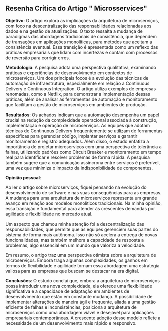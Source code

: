 ## Resenha Crítica do Artigo " Microsservices"

**Objetivo**: 
   O artigo explora as implicações da arquitetura de microserviços, com
foco na descentralização das responsabilidades relacionadas aos dados e na
gestão de atualizações. O texto ressalta a mudança de paradigmas das
abordagens tradicionais de consistência, que dependem de transações em
aplicações monolíticas, para métodos que aceitam a consistência eventual.
Essa transição é apresentada como um reflexo das práticas empresariais que
lidam com incertezas e contam com processos de reversão para corrigir erros.

**Metodologia**:
   A pesquisa adota uma perspectiva qualitativa, examinando
práticas e experiências de desenvolvimento em contextos de microserviços.
Um dos principais focos é a evolução das técnicas de automação de
infraestrutura, especialmente em relação a Continuous Delivery e Continuous
Integration. O artigo utiliza exemplos de empresas renomadas, como a Netflix,
para demonstrar a implementação dessas práticas, além de analisar as
ferramentas de automação e monitoramento que facilitam a gestão de
microserviços em ambientes de produção.

**Resultados**:
   Os achados indicam que a automação desempenha um papel
crucial na redução da complexidade operacional associada à construção,
implementação e operação de microserviços. As equipes que adotam técnicas
de Continuous Delivery frequentemente se utilizam de ferramentas específicas
para gerenciar código, implantar serviços e garantir monitoramento e registro
adequados. Além disso, o estudo enfatiza a importância de projetar
microserviços com uma perspectiva de tolerância a falhas, utilizando padrões
como Circuit Breaker e monitoramento em tempo real para identificar e resolver
problemas de forma rápida. A pesquisa também sugere que a comunicação
assíncrona entre serviços é preferível, uma vez que minimiza o impacto da
indisponibilidade de componentes.

**Opinião pessoal**:

   Ao ler o artigo sobre microserviços, fiquei pensando na evolução do desenvolvimento de software e nas suas consequências para as empresas. A mudança para uma arquitetura de microserviços representa um grande avanço em relação aos modelos monolíticos tradicionais. Na minha opinião, essa transição é fundamental para atender às crescentes demandas por agilidade e flexibilidade no mercado atual.

   Um aspecto que chamou minha atenção foi a descentralização das responsabilidades, que permite que as equipes gerenciem suas partes do sistema de forma mais autônoma. Isso não só acelera a entrega de novas funcionalidades, mas também melhora a capacidade de resposta a problemas, algo essencial em um mundo que valoriza a velocidade.

   Em resumo, o artigo traz uma perspectiva otimista sobre a arquitetura de microserviços. Embora traga algumas complexidades, os ganhos em termos de flexibilidade e agilidade tornam essa abordagem uma estratégia valiosa para as empresas que buscam se destacar na era digital.

**Conclusões**:
   O estudo conclui que, embora a arquitetura de microserviços
possa introduzir uma nova complexidade, ela oferece uma flexibilidade
significativa e a capacidade de adaptação em ambientes de desenvolvimento
que estão em constante mudança. A possibilidade de implementar alterações
de maneira ágil e frequente, aliada a uma gestão eficiente de falhas e
inconsistências, posiciona a arquitetura de microserviços como uma
abordagem viável e desejável para aplicações empresariais contemporâneas.
A crescente adoção desse modelo reflete a necessidade de um
desenvolvimento mais rápido e responsivo.
